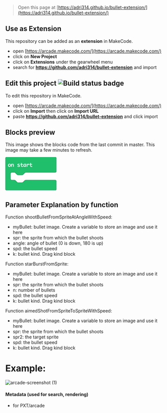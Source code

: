  


> Open this page at [https://adri314.github.io/bullet-extension/](https://adri314.github.io/bullet-extension/)

## Use as Extension

This repository can be added as an **extension** in MakeCode.

* open [https://arcade.makecode.com/](https://arcade.makecode.com/)
* click on **New Project**
* click on **Extensions** under the gearwheel menu
* search for **https://github.com/adri314/bullet-extension** and import

## Edit this project ![Build status badge](https://github.com/adri314/bullet-extension/workflows/MakeCode/badge.svg)

To edit this repository in MakeCode.

* open [https://arcade.makecode.com/](https://arcade.makecode.com/)
* click on **Import** then click on **Import URL**
* paste **https://github.com/adri314/bullet-extension** and click import

## Blocks preview

This image shows the blocks code from the last commit in master.
This image may take a few minutes to refresh.

![A rendered view of the blocks](https://github.com/adri314/bullet-extension/raw/master/.github/makecode/blocks.png)

## Parameter Explanation by function

Function shootBulletFromSpriteAtAngleWithSpeed:
* myBullet: bullet image. Create a variable to store an image and use it here
* spr: the sprite from which the bullet shoots
* angle: angle of bullet (0 is down, 180 is up)
* spd: the bullet speed
* k: bullet kind. Drag kind block

Function starBurstFromSprite:
* myBullet: bullet image. Create a variable to store an image and use it here
* spr: the sprite from which the bullet shoots
* n: number of bullets
* spd: the bullet speed
* k: bullet kind. Drag kind block

Function aimedShotFromSpriteToSpriteWithSpeed:
* myBullet: bullet image. Create a variable to store an image and use it here
* spr: the sprite from which the bullet shoots
* spr2: the target sprite
* spd: the bullet speed
* k: bullet kind. Drag kind block

# Example: 

![arcade-screenshot (1)](https://github.com/Adri314/bullet-extension/assets/34138145/056b190f-acb4-474d-af1f-9bdf22ad1585)



#### Metadata (used for search, rendering)

* for PXT/arcade
<script src="https://makecode.com/gh-pages-embed.js"></script><script>makeCodeRender("{{ site.makecode.home_url }}", "{{ site.github.owner_name }}/{{ site.github.repository_name }}");</script>
